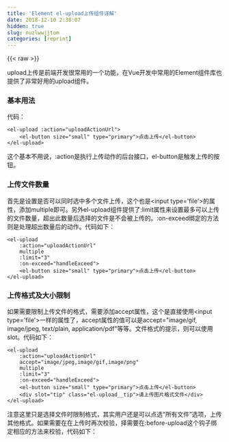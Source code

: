 ```yaml
---
title: 'Element el-upload上传组件详解' 
date: 2018-12-10 2:30:07
hidden: true
slug: nuzlwwjjtom
categories: [reprint]
---
```


{{< raw >}}

                    
<p>upload上传是前端开发很常用的一个功能，在Vue开发中常用的Element组件库也提供了非常好用的upload组件。</p>
<h3 id="articleHeader0">基本用法</h3>
<p>代码：</p>
<div class="widget-codetool" style="display:none;">
      <div class="widget-codetool--inner">
      <span class="selectCode code-tool" data-toggle="tooltip" data-placement="top" title="" data-original-title="全选"></span>
      <span type="button" class="copyCode code-tool" data-toggle="tooltip" data-placement="top" data-clipboard-text="<el-upload :action=&quot;uploadActionUrl&quot;>
    <el-button size=&quot;small&quot; type=&quot;primary&quot;>点击上传</el-button>
</el-upload>" title="" data-original-title="复制"></span>
      <span type="button" class="saveToNote code-tool" data-toggle="tooltip" data-placement="top" title="" data-original-title="放进笔记"></span>
      </div>
      </div><pre class="hljs vim"><code>&lt;<span class="hljs-keyword">el</span>-upload :action=<span class="hljs-string">"uploadActionUrl"</span>&gt;
    &lt;<span class="hljs-keyword">el</span>-button size=<span class="hljs-string">"small"</span> <span class="hljs-built_in">type</span>=<span class="hljs-string">"primary"</span>&gt;点击上传&lt;/<span class="hljs-keyword">el</span>-button&gt;
&lt;/<span class="hljs-keyword">el</span>-upload&gt;</code></pre>
<p>这个基本不用说，:action是执行上传动作的后台接口，el-button是触发上传的按钮。</p>
<h3 id="articleHeader1">上传文件数量</h3>
<p>首先是设置是否可以同时选中多个文件上传，这个也是&lt;input type='file'&gt;的属性，添加multiple即可。另外el-upload组件提供了:limit属性来设置最多可以上传的文件数量，超出此数量后选择的文件是不会被上传的。:on-exceed绑定的方法则是处理超出数量后的动作。代码如下：</p>
<div class="widget-codetool" style="display:none;">
      <div class="widget-codetool--inner">
      <span class="selectCode code-tool" data-toggle="tooltip" data-placement="top" title="" data-original-title="全选"></span>
      <span type="button" class="copyCode code-tool" data-toggle="tooltip" data-placement="top" data-clipboard-text="<el-upload 
    :action=&quot;uploadActionUrl&quot;
    multiple
    :limit=&quot;3&quot;
    :on-exceed=&quot;handleExceed&quot;>
    <el-button size=&quot;small&quot; type=&quot;primary&quot;>点击上传</el-button>
</el-upload>" title="" data-original-title="复制"></span>
      <span type="button" class="saveToNote code-tool" data-toggle="tooltip" data-placement="top" title="" data-original-title="放进笔记"></span>
      </div>
      </div><pre class="hljs vim"><code>&lt;<span class="hljs-keyword">el</span>-upload 
    :action=<span class="hljs-string">"uploadActionUrl"</span>
    multiple
    :limit=<span class="hljs-string">"3"</span>
    :<span class="hljs-keyword">on</span>-exceed=<span class="hljs-string">"handleExceed"</span>&gt;
    &lt;<span class="hljs-keyword">el</span>-button size=<span class="hljs-string">"small"</span> <span class="hljs-built_in">type</span>=<span class="hljs-string">"primary"</span>&gt;点击上传&lt;/<span class="hljs-keyword">el</span>-button&gt;
&lt;/<span class="hljs-keyword">el</span>-upload&gt;</code></pre>
<h3 id="articleHeader2">上传格式及大小限制</h3>
<p>如果需要限制上传文件的格式，需要添加accept属性，这个是直接使用&lt;input type='file'&gt;一样的属性了，accept属性的值可以是accept="image/gif, image/jpeg, text/plain, application/pdf"等等。文件格式的提示，则可以使用slot。代码如下：</p>
<div class="widget-codetool" style="display:none;">
      <div class="widget-codetool--inner">
      <span class="selectCode code-tool" data-toggle="tooltip" data-placement="top" title="" data-original-title="全选"></span>
      <span type="button" class="copyCode code-tool" data-toggle="tooltip" data-placement="top" data-clipboard-text="<el-upload 
    :action=&quot;uploadActionUrl&quot;
    accept=&quot;image/jpeg,image/gif,image/png&quot;
    multiple
    :limit=&quot;3&quot;
    :on-exceed=&quot;handleExceed&quot;>
    <el-button size=&quot;small&quot; type=&quot;primary&quot;>点击上传</el-button>
    <div slot=&quot;tip&quot; class=&quot;el-upload__tip&quot;>请上传图片格式文件</div>
</el-upload>" title="" data-original-title="复制"></span>
      <span type="button" class="saveToNote code-tool" data-toggle="tooltip" data-placement="top" title="" data-original-title="放进笔记"></span>
      </div>
      </div><pre class="hljs xml"><code><span class="hljs-tag">&lt;<span class="hljs-name">el-upload</span> 
    <span class="hljs-attr">:action</span>=<span class="hljs-string">"uploadActionUrl"</span>
    <span class="hljs-attr">accept</span>=<span class="hljs-string">"image/jpeg,image/gif,image/png"</span>
    <span class="hljs-attr">multiple</span>
    <span class="hljs-attr">:limit</span>=<span class="hljs-string">"3"</span>
    <span class="hljs-attr">:on-exceed</span>=<span class="hljs-string">"handleExceed"</span>&gt;</span>
    <span class="hljs-tag">&lt;<span class="hljs-name">el-button</span> <span class="hljs-attr">size</span>=<span class="hljs-string">"small"</span> <span class="hljs-attr">type</span>=<span class="hljs-string">"primary"</span>&gt;</span>点击上传<span class="hljs-tag">&lt;/<span class="hljs-name">el-button</span>&gt;</span>
    <span class="hljs-tag">&lt;<span class="hljs-name">div</span> <span class="hljs-attr">slot</span>=<span class="hljs-string">"tip"</span> <span class="hljs-attr">class</span>=<span class="hljs-string">"el-upload__tip"</span>&gt;</span>请上传图片格式文件<span class="hljs-tag">&lt;/<span class="hljs-name">div</span>&gt;</span>
<span class="hljs-tag">&lt;/<span class="hljs-name">el-upload</span>&gt;</span></code></pre>
<p>注意这里只是选择文件时限制格式，其实用户还是可以点选“所有文件”选项，上传其他格式。如果需要在在上传时再次校验，择需要在:before-upload这个钩子绑定相应的方法来校验，代码如下：</p>
<div class="widget-codetool" style="display:none;">
      <div class="widget-codetool--inner">
      <span class="selectCode code-tool" data-toggle="tooltip" data-placement="top" title="" data-original-title="全选"></span>
      <span type="button" class="copyCode code-tool" data-toggle="tooltip" data-placement="top" data-clipboard-text="<el-upload 
    :action=&quot;uploadActionUrl&quot;
    accept=&quot;image/jpeg,image/gif,image/png&quot;
    :before-upload=&quot;onBeforeUpload&quot;
    multiple
    :limit=&quot;3&quot;
    :on-exceed=&quot;handleExceed&quot;>
    <el-button size=&quot;small&quot; type=&quot;primary&quot;>点击上传</el-button>
    <div slot=&quot;tip&quot; class=&quot;el-upload__tip&quot;>请上传图片格式文件</div>
</el-upload>
...
    onBeforeUpload(file)
    {
      const isIMAGE = file.type === 'image/jpeg'||'image/gif'||'image/png';
      const isLt1M = file.size / 1024 / 1024 < 1;

      if (!isIMAGE) {
        this.$message.error('上传文件只能是图片格式!');
      }
      if (!isLt1M) {
        this.$message.error('上传文件大小不能超过 1MB!');
      }
      return isIMAGE &amp;&amp; isLt1M;
    }" title="" data-original-title="复制"></span>
      <span type="button" class="saveToNote code-tool" data-toggle="tooltip" data-placement="top" title="" data-original-title="放进笔记"></span>
      </div>
      </div><pre class="hljs stata"><code>&lt;el-upload 
    :action=<span class="hljs-string">"uploadActionUrl"</span>
    accept=<span class="hljs-string">"image/jpeg,image/gif,image/png"</span>
    :before-upload=<span class="hljs-string">"onBeforeUpload"</span>
    multiple
    :limit=<span class="hljs-string">"3"</span>
    :<span class="hljs-keyword">on</span>-exceed=<span class="hljs-string">"handleExceed"</span>&gt;
    &lt;el-button size=<span class="hljs-string">"small"</span> <span class="hljs-keyword">type</span>=<span class="hljs-string">"primary"</span>&gt;点击上传&lt;/el-button&gt;
    &lt;div slot=<span class="hljs-string">"tip"</span> <span class="hljs-keyword">class</span>=<span class="hljs-string">"el-upload__tip"</span>&gt;请上传图片格式文件&lt;/div&gt;
&lt;/el-upload&gt;
...
    onBeforeUpload(<span class="hljs-keyword">file</span>)
    {
      <span class="hljs-keyword">const</span> isIMAGE = <span class="hljs-keyword">file</span>.<span class="hljs-keyword">type</span> === 'image/jpeg'||'image/gif'||'image/png';
      <span class="hljs-keyword">const</span> isLt1M = <span class="hljs-keyword">file</span>.size / 1024 / 1024 &lt; 1;

      <span class="hljs-keyword">if</span> (!isIMAGE) {
        this.<span class="hljs-variable">$message</span>.<span class="hljs-keyword">error</span>('上传文件只能是图片格式!');
      }
      <span class="hljs-keyword">if</span> (!isLt1M) {
        this.<span class="hljs-variable">$message</span>.<span class="hljs-keyword">error</span>('上传文件大小不能超过 1MB!');
      }
      <span class="hljs-keyword">return</span> isIMAGE &amp;&amp; isLt1M;
    }</code></pre>
<p>这里在限制文件格式的同时，也做了文件大小的校验。</p>
<h3 id="articleHeader3">上传过程中的各种钩子</h3>
<p>这里直接搬运官网的说明了，如图：<br><span class="img-wrap"><img data-src="/img/bV52Oc?w=640&amp;h=570" src="https://static.alili.tech/img/bV52Oc?w=640&amp;h=570" alt="图片描述" title="图片描述" style="cursor: pointer; display: inline;"></span></p>
<h3 id="articleHeader4">显示已上传文件列表</h3>
<p>这个功能可以说很强大了，可以很清晰的显示已上传的文件列表，并且可以方便的删除，以便上传新的文件。<br>代码：</p>
<div class="widget-codetool" style="display:none;">
      <div class="widget-codetool--inner">
      <span class="selectCode code-tool" data-toggle="tooltip" data-placement="top" title="" data-original-title="全选"></span>
      <span type="button" class="copyCode code-tool" data-toggle="tooltip" data-placement="top" data-clipboard-text="<el-upload 
    :action=&quot;uploadActionUrl&quot;
    accept=&quot;image/jpeg,image/gif,image/png&quot;
    multiple
    :limit=&quot;3&quot;
    :on-exceed=&quot;handleExceed&quot;    
    :on-error=&quot;uploadError&quot;
    :on-success=&quot;uploadSuccess&quot;
    :on-remove=&quot;onRemoveTxt&quot;
    :before-upload=&quot;onBeforeUpload&quot;
    :file-list=&quot;files&quot;>
    <el-button size=&quot;small&quot; type=&quot;primary&quot;>点击上传</el-button>
    <div slot=&quot;tip&quot; class=&quot;el-upload__tip&quot;>请上传图片格式文件</div>
</el-upload>" title="" data-original-title="复制"></span>
      <span type="button" class="saveToNote code-tool" data-toggle="tooltip" data-placement="top" title="" data-original-title="放进笔记"></span>
      </div>
      </div><pre class="hljs applescript"><code>&lt;el-upload 
    :action=<span class="hljs-string">"uploadActionUrl"</span>
    accept=<span class="hljs-string">"image/jpeg,image/gif,image/png"</span>
    multiple
    :limit=<span class="hljs-string">"3"</span>
    :<span class="hljs-keyword">on</span>-exceed=<span class="hljs-string">"handleExceed"</span>    
    :<span class="hljs-keyword">on</span>-<span class="hljs-keyword">error</span>=<span class="hljs-string">"uploadError"</span>
    :<span class="hljs-keyword">on</span>-success=<span class="hljs-string">"uploadSuccess"</span>
    :<span class="hljs-keyword">on</span>-remove=<span class="hljs-string">"onRemoveTxt"</span>
    :<span class="hljs-keyword">before</span>-upload=<span class="hljs-string">"onBeforeUpload"</span>
    :<span class="hljs-built_in">file</span>-<span class="hljs-built_in">list</span>=<span class="hljs-string">"files"</span>&gt;
    &lt;el-button size=<span class="hljs-string">"small"</span> type=<span class="hljs-string">"primary"</span>&gt;点击上传&lt;/el-button&gt;
    &lt;<span class="hljs-keyword">div</span> slot=<span class="hljs-string">"tip"</span> <span class="hljs-built_in">class</span>=<span class="hljs-string">"el-upload__tip"</span>&gt;请上传图片格式文件&lt;/<span class="hljs-keyword">div</span>&gt;
&lt;/el-upload&gt;</code></pre>
<p>实现方法就是:file-list="files"这个属性的添加，其中files是绑定的数组对象，初始为空。<br>效果如下图：<br><span class="img-wrap"><img data-src="/img/bV52SX?w=346&amp;h=171" src="https://static.alili.tech/img/bV52SX?w=346&amp;h=171" alt="图片描述" title="图片描述" style="cursor: pointer; display: inline;"></span></p>
<h3 id="articleHeader5">上传时提交数据</h3>
<p>上传文件同时需要提交数据给后台接口，这时就要用到:data属性。</p>
<div class="widget-codetool" style="display:none;">
      <div class="widget-codetool--inner">
      <span class="selectCode code-tool" data-toggle="tooltip" data-placement="top" title="" data-original-title="全选"></span>
      <span type="button" class="copyCode code-tool" data-toggle="tooltip" data-placement="top" data-clipboard-text="<el-upload 
    :action=&quot;uploadActionUrl&quot;
    accept=&quot;image/jpeg,image/gif,image/png&quot;
    :data=&quot;uploadData&quot;
    multiple
    :limit=&quot;3&quot;
    :on-exceed=&quot;handleExceed&quot;    
    :on-error=&quot;uploadError&quot;
    :on-success=&quot;uploadSuccess&quot;
    :on-remove=&quot;onRemoveTxt&quot;
    :before-upload=&quot;onBeforeUpload&quot;
    :file-list=&quot;files&quot;>
    <el-button size=&quot;small&quot; type=&quot;primary&quot;>点击上传</el-button>
    <div slot=&quot;tip&quot; class=&quot;el-upload__tip&quot;>请上传图片格式文件</div>
</el-upload>
...
uploadData: {
    dataType: &quot;0&quot;,
    oldFilePath:&quot;&quot;
}" title="" data-original-title="复制"></span>
      <span type="button" class="saveToNote code-tool" data-toggle="tooltip" data-placement="top" title="" data-original-title="放进笔记"></span>
      </div>
      </div><pre class="hljs applescript"><code>&lt;el-upload 
    :action=<span class="hljs-string">"uploadActionUrl"</span>
    accept=<span class="hljs-string">"image/jpeg,image/gif,image/png"</span>
    :data=<span class="hljs-string">"uploadData"</span>
    multiple
    :limit=<span class="hljs-string">"3"</span>
    :<span class="hljs-keyword">on</span>-exceed=<span class="hljs-string">"handleExceed"</span>    
    :<span class="hljs-keyword">on</span>-<span class="hljs-keyword">error</span>=<span class="hljs-string">"uploadError"</span>
    :<span class="hljs-keyword">on</span>-success=<span class="hljs-string">"uploadSuccess"</span>
    :<span class="hljs-keyword">on</span>-remove=<span class="hljs-string">"onRemoveTxt"</span>
    :<span class="hljs-keyword">before</span>-upload=<span class="hljs-string">"onBeforeUpload"</span>
    :<span class="hljs-built_in">file</span>-<span class="hljs-built_in">list</span>=<span class="hljs-string">"files"</span>&gt;
    &lt;el-button size=<span class="hljs-string">"small"</span> type=<span class="hljs-string">"primary"</span>&gt;点击上传&lt;/el-button&gt;
    &lt;<span class="hljs-keyword">div</span> slot=<span class="hljs-string">"tip"</span> <span class="hljs-built_in">class</span>=<span class="hljs-string">"el-upload__tip"</span>&gt;请上传图片格式文件&lt;/<span class="hljs-keyword">div</span>&gt;
&lt;/el-upload&gt;
...
uploadData: {
    dataType: <span class="hljs-string">"0"</span>,
    oldFilePath:<span class="hljs-string">""</span>
}</code></pre>
<h3 id="articleHeader6">选取和上传分开处理</h3>
<p>有时我们需要把选取和上传分开处理，比如上传图片，先选取文件提交到前端，图片处理后再把base64内容提交到后台。<br>代码如下：</p>
<div class="widget-codetool" style="display:none;">
      <div class="widget-codetool--inner">
      <span class="selectCode code-tool" data-toggle="tooltip" data-placement="top" title="" data-original-title="全选"></span>
      <span type="button" class="copyCode code-tool" data-toggle="tooltip" data-placement="top" data-clipboard-text="<el-upload
  action=&quot;&quot;
  accept=&quot;image/jpeg,image/png&quot;
  :on-change=&quot;onUploadChange&quot;
  :auto-upload=&quot;false&quot;
  :show-file-list=&quot;false&quot;>
    <el-button slot=&quot;trigger&quot; size=&quot;small&quot; type=&quot;primary&quot;>选取</el-button>
    <el-button style=&quot;margin-left: 10px;&quot; size=&quot;small&quot; type=&quot;success&quot; @click=&quot;submitUpload&quot;>上传</el-button>
    <div slot=&quot;tip&quot; class=&quot;el-upload__tip&quot;>只能上传jpg/png文件，且不能超过1m</div>
</el-upload>
...
  submitUpload()
  {
    console.log(&quot;submit&quot;)
  },
  onUploadChange(file)
  {
    const isIMAGE = (file.raw.type === 'image/jpeg' || file.raw.type === 'image/png');
    const isLt1M = file.size / 1024 / 1024 < 1;

    if (!isIMAGE) {
      this.$message.error('只能上传jpg/png图片!');
      return false;
    }
    if (!isLt1M) {
      this.$message.error('上传文件大小不能超过 1MB!');
      return false;
    }
    var reader = new FileReader();
    reader.readAsDataURL(file.raw);
    reader.onload = function(e){
        console.log(this.result)//图片的base64数据
    }
  }" title="" data-original-title="复制"></span>
      <span type="button" class="saveToNote code-tool" data-toggle="tooltip" data-placement="top" title="" data-original-title="放进笔记"></span>
      </div>
      </div><pre class="hljs stata"><code>&lt;el-upload
  action=<span class="hljs-string">""</span>
  accept=<span class="hljs-string">"image/jpeg,image/png"</span>
  :<span class="hljs-keyword">on</span>-change=<span class="hljs-string">"onUploadChange"</span>
  :auto-upload=<span class="hljs-string">"false"</span>
  :show-<span class="hljs-keyword">file</span>-<span class="hljs-keyword">list</span>=<span class="hljs-string">"false"</span>&gt;
    &lt;el-button slot=<span class="hljs-string">"trigger"</span> size=<span class="hljs-string">"small"</span> <span class="hljs-keyword">type</span>=<span class="hljs-string">"primary"</span>&gt;选取&lt;/el-button&gt;
    &lt;el-button style=<span class="hljs-string">"margin-left: 10px;"</span> size=<span class="hljs-string">"small"</span> <span class="hljs-keyword">type</span>=<span class="hljs-string">"success"</span> @click=<span class="hljs-string">"submitUpload"</span>&gt;上传&lt;/el-button&gt;
    &lt;div slot=<span class="hljs-string">"tip"</span> <span class="hljs-keyword">class</span>=<span class="hljs-string">"el-upload__tip"</span>&gt;只能上传jpg/png文件，且不能超过1m&lt;/div&gt;
&lt;/el-upload&gt;
...
  submitUpload()
  {
    console.<span class="hljs-built_in">log</span>(<span class="hljs-string">"submit"</span>)
  },
  onUploadChange(<span class="hljs-keyword">file</span>)
  {
    <span class="hljs-keyword">const</span> isIMAGE = (<span class="hljs-keyword">file</span>.raw.<span class="hljs-keyword">type</span> === 'image/jpeg' || <span class="hljs-keyword">file</span>.raw.<span class="hljs-keyword">type</span> === 'image/png');
    <span class="hljs-keyword">const</span> isLt1M = <span class="hljs-keyword">file</span>.size / 1024 / 1024 &lt; 1;

    <span class="hljs-keyword">if</span> (!isIMAGE) {
      this.<span class="hljs-variable">$message</span>.<span class="hljs-keyword">error</span>('只能上传jpg/png图片!');
      <span class="hljs-keyword">return</span> false;
    }
    <span class="hljs-keyword">if</span> (!isLt1M) {
      this.<span class="hljs-variable">$message</span>.<span class="hljs-keyword">error</span>('上传文件大小不能超过 1MB!');
      <span class="hljs-keyword">return</span> false;
    }
    <span class="hljs-keyword">var</span> reader = new FileReader();
    reader.readAsDataURL(<span class="hljs-keyword">file</span>.raw);
    reader.onload = function(<span class="hljs-keyword">e</span>){
        console.<span class="hljs-built_in">log</span>(this.result)<span class="hljs-comment">//图片的base64数据</span>
    }
  }</code></pre>
<p>效果如图：<br><span class="img-wrap"><img data-src="/img/bV591z?w=574&amp;h=142" src="https://static.alili.tech/img/bV591z?w=574&amp;h=142" alt="图片描述" title="图片描述" style="cursor: pointer; display: inline;"></span></p>

                
{{< /raw >}}

# 版权声明
本文资源来源互联网，仅供学习研究使用，版权归该资源的合法拥有者所有，

本文仅用于学习、研究和交流目的。转载请注明出处、完整链接以及原作者。

原作者若认为本站侵犯了您的版权，请联系我们，我们会立即删除！

## 原文标题
Element el-upload上传组件详解

## 原文链接
[https://segmentfault.com/a/1190000013796215](https://segmentfault.com/a/1190000013796215)

